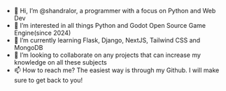 - 👋 Hi, I’m @shandralor, a programmer with a focus on Python and Web Dev
- 👀 I’m interested in all things Python and Godot Open Source Game Engine(since 2024)
- 🌱 I’m currently learning Flask, Django, NextJS, Tailwind CSS and MongoDB
- 💞️ I’m looking to collaborate on any projects that can increase my knowledge on all these subjects
- 📫 How to reach me? The easiest way is through my Github. I will make sure to get back to you!

<!---
shandralor/shandralor is a ✨ special ✨ repository because its `README.md` (this file) appears on your GitHub profile.
You can click the Preview link to take a look at your changes.
--->
